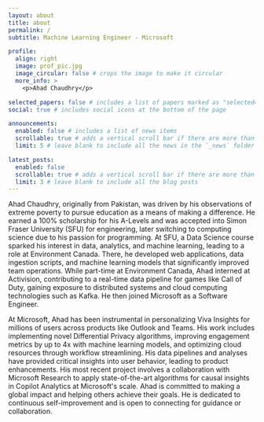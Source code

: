 ```yaml
---
layout: about
title: about
permalink: /
subtitle: Machine Learning Engineer - Microsoft

profile:
  align: right
  image: prof_pic.jpg
  image_circular: false # crops the image to make it circular
  more_info: >
    <p>Ahad Chaudhry</p>

selected_papers: false # includes a list of papers marked as "selected={true}"
social: true # includes social icons at the bottom of the page

announcements:
  enabled: false # includes a list of news items
  scrollable: true # adds a vertical scroll bar if there are more than 3 news items
  limit: 5 # leave blank to include all the news in the `_news` folder

latest_posts:
  enabled: false
  scrollable: true # adds a vertical scroll bar if there are more than 3 new posts items
  limit: 3 # leave blank to include all the blog posts
---
```


Ahad Chaudhry, originally from Pakistan, was driven by his observations of extreme poverty to pursue education as a means of making a difference. He earned a 100% scholarship for his A-Levels and was accepted into Simon Fraser University (SFU) for engineering, later switching to computing science due to his passion for programming. At SFU, a Data Science course sparked his interest in data, analytics, and machine learning, leading to a role at Environment Canada. There, he developed web applications, data ingestion scripts, and machine learning models that significantly improved team operations. While part-time at Environment Canada, Ahad interned at Activision, contributing to a real-time data pipeline for games like Call of Duty, gaining exposure to distributed systems and cloud computing technologies such as Kafka. He then joined Microsoft as a Software Engineer.

At Microsoft, Ahad has been instrumental in personalizing Viva Insights for millions of users across products like Outlook and Teams. His work includes implementing novel Differential Privacy algorithms, improving engagement metrics by up to 4x with machine learning models, and optimizing cloud resources through workflow streamlining. His data pipelines and analyses have provided critical insights into user behavior, leading to product enhancements. His most recent project involves a collaboration with Microsoft Research to apply state-of-the-art algorithms for causal insights in Copilot Analytics at Microsoft's scale. Ahad is committed to making a global impact and helping others achieve their goals. He is dedicated to continuous self-improvement and is open to connecting for guidance or collaboration.

<!-- Put your address / P.O. box / other info right below your picture. You can also disable any of these elements by editing `profile` property of the YAML header of your `_pages/about.md`. Edit `_bibliography/papers.bib` and Jekyll will render your [publications page](/al-folio/publications/) automatically. -->

<!-- Link to your social media connections, too. This theme is set up to use [Font Awesome icons](https://fontawesome.com/) and [Academicons](https://jpswalsh.github.io/academicons/), like the ones below. Add your Facebook, Twitter, LinkedIn, Google Scholar, or just disable all of them. -->
